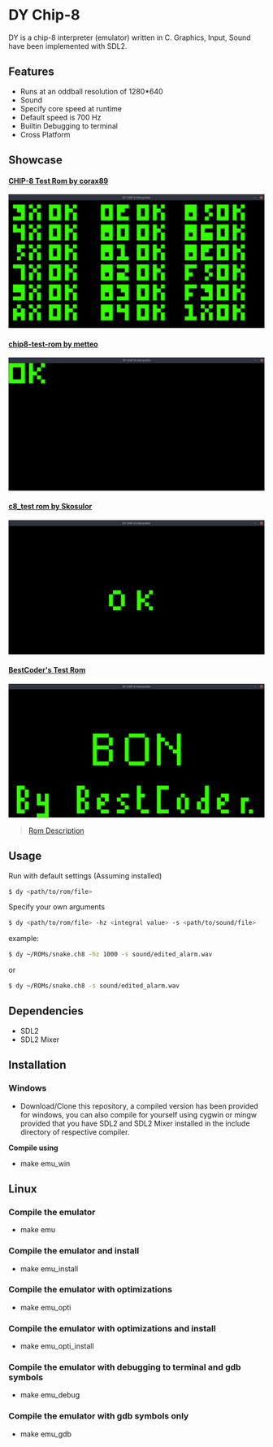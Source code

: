 # DY Chip-8

DY is a chip-8 interpreter (emulator) written in C. Graphics, Input, Sound have been implemented with SDL2.

## Features
- Runs at an oddball resolution of 1280*640
- Sound
- Specify core speed at runtime
- Default speed is 700 Hz
- Builtin Debugging to terminal
- Cross Platform

## Showcase

#### [CHIP-8 Test Rom by corax89](https://github.com/corax89/chip8-test-rom)

![test_opcodes.png](img/test_opcodes.png)

#### [chip8-test-rom by metteo](https://github.com/metteo/chip8-test-rom)

![chip8-test-rom.png](img/chip8-test-rom.png)

#### [c8_test rom by Skosulor](https://github.com/Skosulor/c8int/tree/master/test)

![c8_test.png](img/c8_tests.png)

#### [BestCoder's Test Rom](https://cdn.discordapp.com/attachments/465586212804100106/482263586547302426/BC_test.ch8)

![BC_test.png](img/BC_test.png)

> [Rom Description](https://cdn.discordapp.com/attachments/465586212804100106/482263582793531423/BC_test.txt)


## Usage

Run with default settings (Assuming installed)
```bash
$ dy <path/to/rom/file>
```

Specify your own arguments
```bash
$ dy <path/to/rom/file> -hz <integral value> -s <path/to/sound/file>
```
example:
```bash
$ dy ~/ROMs/snake.ch8 -hz 1000 -s sound/edited_alarm.wav
```
or
```bash
$ dy ~/ROMs/snake.ch8 -s sound/edited_alarm.wav
```

## Dependencies
- SDL2
- SDL2 Mixer

## Installation

### Windows

- Download/Clone this repository, a compiled version has been provided for windows, you can also compile for yourself using cygwin or mingw provided that you have SDL2 and SDL2 Mixer installed in the include directory of respective compiler.

**Compile using**
- make emu_win

## Linux

### Compile the emulator
- make emu

### Compile the emulator and install
- make emu_install

### Compile the emulator with optimizations
- make emu_opti

### Compile the emulator with optimizations and install
- make emu_opti_install

### Compile the emulator with debugging to terminal and gdb symbols
- make emu_debug

### Compile the emulator with gdb symbols only
- make emu_gdb
